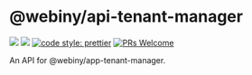# @webiny/api-tenant-manager

[![](https://img.shields.io/npm/dw/@webiny/api-tenant-manager.svg)](https://www.npmjs.com/package/@webiny/api-tenant-manager)
[![](https://img.shields.io/npm/v/@webiny/api-tenant-manager.svg)](https://www.npmjs.com/package/@webiny/api-tenant-manager)
[![code style: prettier](https://img.shields.io/badge/code_style-prettier-ff69b4.svg?style=flat-square)](https://github.com/prettier/prettier)
[![PRs Welcome](https://img.shields.io/badge/PRs-welcome-brightgreen.svg?style=flat-square)](http://makeapullrequest.com)

An API for @webiny/app-tenant-manager.
